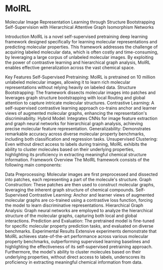 # MolRL
Molecular Image Representation Learning through Structure Bootstrapping Self-Supervision with Hierarchical Attentive Graph Isomorphism Networks

Introduction
MolRL is a novel self-supervised pretraining deep learning framework designed specifically for learning molecular representations and predicting molecular properties. This framework addresses the challenge of acquiring labeled molecular data, which is often costly and time-consuming, by leveraging a large corpus of unlabeled molecular images. By exploiting the power of contrastive learning and hierarchical graph analysis, MolRL enables effective generalization across the vast chemical space.

Key Features
Self-Supervised Pretraining: MolRL is pretrained on 10 million unlabeled molecular images, allowing it to learn rich molecular representations without relying heavily on labeled data.
Structure Bootstrapping: The framework dissects molecular images into patches and leverages graph structure bootstrapping with local Routing and global attention to capture intricate molecular structures.
Contrastive Learning: A self-supervised contrastive learning approach co-trains anchor and learner views of augmented molecular graphs, enhancing the representation's discriminability.
Hybrid Model: Integrates CNNs for image feature extraction and graph neural networks for hierarchical graph analysis, achieving precise molecular feature representation.
Generalizability: Demonstrates remarkable accuracy across diverse molecular property benchmarks, including both classification and regression tasks.
Unsupervised Clustering: Even without direct access to labels during training, MolRL exhibits the ability to cluster molecules based on their underlying properties, highlighting its proficiency in extracting meaningful chemical structure information.
Framework Overview
The MolRL framework consists of the following main components:

Data Preprocessing: Molecular images are first preprocessed and dissected into patches, each representing a part of the molecule's structure.
Graph Construction: These patches are then used to construct molecular graphs, leveraging the inherent graph structure of chemical compounds.
Self-Supervised Contrastive Learning: Anchor and learner views of augmented molecular graphs are co-trained using a contrastive loss function, forcing the model to learn discriminative representations.
Hierarchical Graph Analysis: Graph neural networks are employed to analyze the hierarchical structure of the molecular graphs, capturing both local and global interactions.
Prediction and Evaluation: The pretrained model is fine-tuned for specific molecular property prediction tasks, and evaluated on diverse benchmarks.
Experimental Results
Extensive experiments demonstrate that MolRL achieves state-of-the-art performance across various molecular property benchmarks, outperforming supervised learning baselines and highlighting the effectiveness of its self-supervised pretraining approach. Furthermore, the model's ability to cluster molecules based on their underlying properties, without direct access to labels, underscores its proficiency in extracting meaningful chemical information from data.
